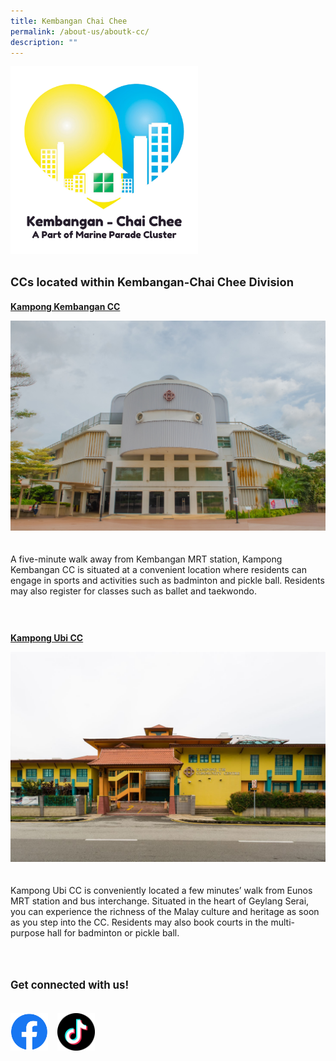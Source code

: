 ```yaml
---
title: Kembangan Chai Chee
permalink: /about-us/aboutk-cc/
description: ""
---
```

<div style="padding:0 0 20px 0">
	<img src="/images/Logos/K-CC-Logo.png" style="width:300px; height:auto">
</div>

<div>
	<p style="font-size:130%; margin-top: 0px; line-height:1.35; padding:10px 0 0 0"><b>CCs located within Kembangan-Chai Chee Division</b></p>
</div>

<p><b><u>Kampong Kembangan CC</u></b></p>

<div style="padding: 0 0 20px 0"><img src="/images/About Us/Kembangan Chai Chee/Kampong Kembangan CC.jpg"></div>


<div style="padding:0 0 30px 0"><p>A five-minute walk away from Kembangan MRT station, Kampong Kembangan CC is situated at a convenient location where residents can engage in sports and activities such as badminton and pickle ball. Residents may also register for classes such as ballet and taekwondo.</p>
</div>

<p><b><u>Kampong Ubi CC</u></b></p>
<div style="padding: 0 0 20px 0"><img src="/images/About Us/Kembangan Chai Chee/Kampong Ubi CC.jpeg"></div>
<div style="padding: 0 0 40px 0">
	<p>Kampong Ubi CC is conveniently located a few minutes’ walk from Eunos MRT station and bus interchange. Situated in the heart of Geylang Serai, you can experience the richness of the Malay culture and heritage as soon as you step into the CC. Residents may also book courts in the multi-purpose hall for badminton or pickle ball.</p>
</div>

<div>
	<p style="font-size:120%; margin-top: 0px; line-height:1.35; padding:10px 0 0 0"><b>Get connected with us!</b></p>
</div>

<br>
<div>
		<a href="https://www.facebook.com/KembanganChaiChee" style="display:inline-block;"><img src="/images/Logos/f_logo_RGB-Blue_100.png" style="max-width:60px; max-height:60px; float:left;"></a>&nbsp;&nbsp;&nbsp;
	<a href="https://www.tiktok.com/@kembanganchaichee" style="display:inline-block;"><img src="/images/Logos/tiktok logo.png" style="max-width:60px; max-height:60px; float:left;"></a>
</div>